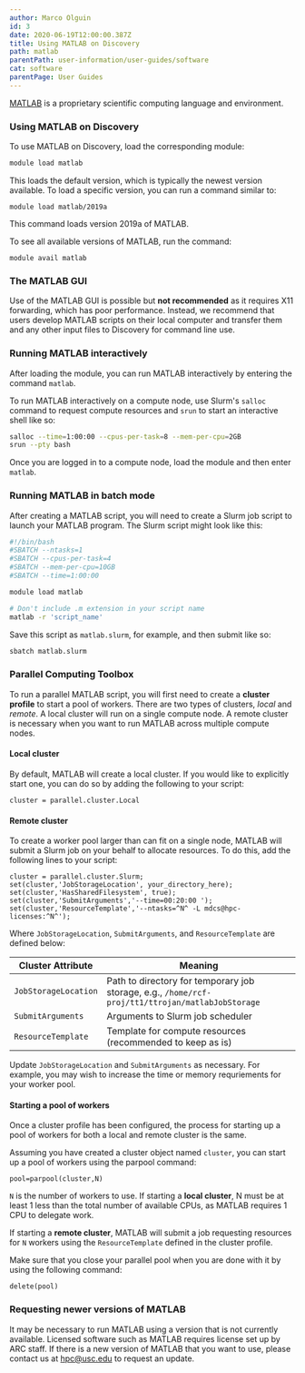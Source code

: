 ```yaml
---
author: Marco Olguin
id: 3
date: 2020-06-19T12:00:00.387Z
title: Using MATLAB on Discovery
path: matlab
parentPath: user-information/user-guides/software
cat: software
parentPage: User Guides
---
```


[MATLAB](https://www.mathworks.com/products/matlab.html) is a proprietary scientific computing language and environment.

### Using MATLAB on Discovery

To use MATLAB on Discovery, load the corresponding module:

```sh
module load matlab
```

This loads the default version, which is typically the newest version available. To load a specific version,  you can run a command similar to:

```
module load matlab/2019a
```

This command loads version 2019a of MATLAB.

To see all available versions of MATLAB, run the command:

```
module avail matlab
```

### The MATLAB GUI

Use of the MATLAB GUI is possible but **not recommended** as it requires X11 forwarding, which has poor performance. Instead, we recommend that users develop MATLAB scripts on their local computer and transfer them and any other input files to Discovery for command line use.

### Running MATLAB interactively

After loading the module, you can run MATLAB interactively by entering the command `matlab`.

To run MATLAB interactively on a compute node, use Slurm's `salloc` command to request compute resources and `srun` to start an interactive shell like so:

```sh
salloc --time=1:00:00 --cpus-per-task=8 --mem-per-cpu=2GB
srun --pty bash
```

Once you are logged in to a compute node, load the module and then enter `matlab`.

### Running MATLAB in batch mode

After creating a MATLAB script, you will need to create a Slurm job script to launch your MATLAB program. The Slurm script might look like this:

```sh
#!/bin/bash
#SBATCH --ntasks=1
#SBATCH --cpus-per-task=4
#SBATCH --mem-per-cpu=10GB
#SBATCH --time=1:00:00

module load matlab

# Don't include .m extension in your script name
matlab -r 'script_name'


```

Save this script as `matlab.slurm`, for example, and then submit like so:

```sh
sbatch matlab.slurm
```

### Parallel Computing Toolbox

To run a parallel MATLAB script, you will first need to create a **cluster profile** to start a pool of workers. There are two types of clusters, *local* and *remote*. A local cluster will run on a single compute node. A remote cluster is necessary when you want to run MATLAB across multiple compute nodes.

#### Local cluster

By default, MATLAB will create a local cluster. If you would like to explicitly start one, you can do so by adding the following to your script:

```
cluster = parallel.cluster.Local
```

#### Remote cluster

To create a worker pool larger than can fit on a single node, MATLAB will submit a Slurm job on your behalf to allocate resources. To do this, add the following lines to your script:

```
cluster = parallel.cluster.Slurm;
set(cluster,'JobStorageLocation', your_directory_here);
set(cluster,'HasSharedFilesystem', true);
set(cluster,'SubmitArguments','--time=00:20:00 ');
set(cluster,'ResourceTemplate','--ntasks=^N^ -L mdcs@hpc-licenses:^N^');
```

Where `JobStorageLocation`, `SubmitArguments`, and `ResourceTemplate` are defined below:

|Cluster Attribute| Meaning|
|--|--|
|`JobStorageLocation`|Path to directory for temporary job storage, e.g., `/home/rcf-proj/tt1/ttrojan/matlabJobStorage`|
|`SubmitArguments`| Arguments to Slurm job scheduler|
|`ResourceTemplate`|Template for compute resources (recommended to keep as is)|


Update `JobStorageLocation` and `SubmitArguments` as necessary. For example, you may wish to increase the time or memory requriements for your worker pool.

#### Starting a pool of workers

Once a cluster profile has been configured, the process for starting up a pool of workers for both a local and remote cluster is the same.

Assuming you have created a cluster object named `cluster`, you can start up a pool of workers using the parpool command:

```
pool=parpool(cluster,N)
```

`N` is the number of workers to use. If starting a **local cluster**, N must be at least 1 less than the total number of available CPUs, as MATLAB requires 1 CPU to delegate work.

If starting a **remote cluster**, MATLAB will submit a job requesting resources for `N` workers using the `ResourceTemplate` defined in the cluster profile.


Make sure that you close your parallel pool when you are done with it by using the following command:

```
delete(pool)
```

### Requesting newer versions of MATLAB

It may be necessary to run MATLAB using a version that is not currently available. Licensed software such as MATLAB requires license set up by ARC staff. If there is a new version of MATLAB that you want to use, please contact us at hpc@usc.edu to request an update.

